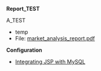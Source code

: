 
**Report_TEST**

A_TEST
   - temp
   - File: [market_analysis_report.pdf](./temp.pdf)

**Configuration**

- [Integrating JSP with MySQL](./configuration/integrating%20JSP/README.md)





